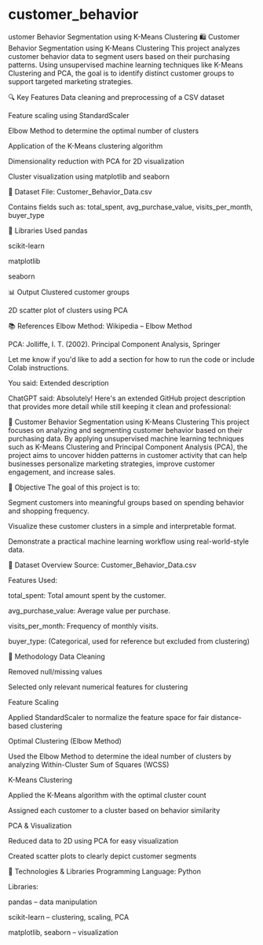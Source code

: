 # customer_behavior
ustomer Behavior Segmentation using K-Means Clustering
🛍️ Customer Behavior Segmentation using K-Means Clustering
This project analyzes customer behavior data to segment users based on their purchasing patterns. Using unsupervised machine learning techniques like K-Means Clustering and PCA, the goal is to identify distinct customer groups to support targeted marketing strategies.

🔍 Key Features
Data cleaning and preprocessing of a CSV dataset

Feature scaling using StandardScaler

Elbow Method to determine the optimal number of clusters

Application of the K-Means clustering algorithm

Dimensionality reduction with PCA for 2D visualization

Cluster visualization using matplotlib and seaborn

📁 Dataset
File: Customer_Behavior_Data.csv

Contains fields such as: total_spent, avg_purchase_value, visits_per_month, buyer_type

🧰 Libraries Used
pandas

scikit-learn

matplotlib

seaborn

📊 Output
Clustered customer groups

2D scatter plot of clusters using PCA

📚 References
Elbow Method: Wikipedia – Elbow Method

PCA: Jolliffe, I. T. (2002). Principal Component Analysis, Springer

Let me know if you'd like to add a section for how to run the code or include Colab instructions.







You said:
Extended description 


ChatGPT said:
Absolutely! Here's an extended GitHub project description that provides more detail while still keeping it clean and professional:

🛒 Customer Behavior Segmentation using K-Means Clustering
This project focuses on analyzing and segmenting customer behavior based on their purchasing data. By applying unsupervised machine learning techniques such as K-Means Clustering and Principal Component Analysis (PCA), the project aims to uncover hidden patterns in customer activity that can help businesses personalize marketing strategies, improve customer engagement, and increase sales.

📌 Objective
The goal of this project is to:

Segment customers into meaningful groups based on spending behavior and shopping frequency.

Visualize these customer clusters in a simple and interpretable format.

Demonstrate a practical machine learning workflow using real-world-style data.

📁 Dataset Overview
Source: Customer_Behavior_Data.csv

Features Used:

total_spent: Total amount spent by the customer.

avg_purchase_value: Average value per purchase.

visits_per_month: Frequency of monthly visits.

buyer_type: (Categorical, used for reference but excluded from clustering)

🔧 Methodology
Data Cleaning

Removed null/missing values

Selected only relevant numerical features for clustering

Feature Scaling

Applied StandardScaler to normalize the feature space for fair distance-based clustering

Optimal Clustering (Elbow Method)

Used the Elbow Method to determine the ideal number of clusters by analyzing Within-Cluster Sum of Squares (WCSS)

K-Means Clustering

Applied the K-Means algorithm with the optimal cluster count

Assigned each customer to a cluster based on behavior similarity

PCA & Visualization

Reduced data to 2D using PCA for easy visualization

Created scatter plots to clearly depict customer segments

🧰 Technologies & Libraries
Programming Language: Python

Libraries:

pandas – data manipulation

scikit-learn – clustering, scaling, PCA

matplotlib, seaborn – visualization
